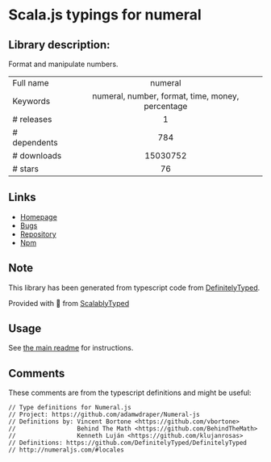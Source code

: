 
# Scala.js typings for numeral


## Library description:
Format and manipulate numbers.

|                    |                 |
| ------------------ | :-------------: |
| Full name          | numeral |
| Keywords           | numeral, number, format, time, money, percentage |
| # releases         | 1 |
| # dependents       | 784 |
| # downloads        | 15030752 |
| # stars            | 76 |

## Links
- [Homepage](http://numeraljs.com)
- [Bugs](https://github.com/adamwdraper/Numeral-js/issues)
- [Repository](https://github.com/adamwdraper/Numeral-js)
- [Npm](https://www.npmjs.com/package/numeral)
    


## Note
This library has been generated from typescript code from [DefinitelyTyped](https://definitelytyped.org).

Provided with :purple_heart: from [ScalablyTyped](https://github.com/oyvindberg/ScalablyTyped)

## Usage
See [the main readme](../../readme.md) for instructions.

## Comments

These comments are from the typescript definitions and might be useful:
```
// Type definitions for Numeral.js
// Project: https://github.com/adamwdraper/Numeral-js
// Definitions by: Vincent Bortone <https://github.com/vbortone>
//                 Behind The Math <https://github.com/BehindTheMath>
//                 Kenneth Luján <https://github.com/klujanrosas>
// Definitions: https://github.com/DefinitelyTyped/DefinitelyTyped
// http://numeraljs.com/#locales

```

